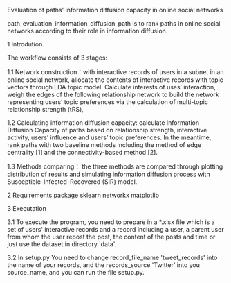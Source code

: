 
Evaluation of paths' information diffusion capacity in online social networks

path_evaluation_information_diffusion_path is to rank paths in online social networks according to their role in information diffusion.

1 Introdution.

The workflow consists of 3 stages:

1.1 Network construction：with interactive records of users in a subnet in an online social network, allocate the contents of interactive records with topic vectors through LDA topic model.  Calculate interests of uses’ interaction, weigh the edges of the following relationship network to build the network representing users’ topic preferences via the calculation of multi-topic relationship strength (tRS), 

1.2 Calculating information diffusion capacity: calculate Information Diffusion Capacity of paths  based on relationship strength, interactive activity, users’ influence and users’ topic preferences. In the meantime, rank paths with two baseline methods including the method of edge centrality [1] and the connectivity-based method [2].

1.3 Methods comparing： the three methods are compared through plotting distribution of results and simulating information diffusion process with Susceptible-Infected–Recovered (SIR) model.


2 Requirements
package 
sklearn
networkx
matplotlib


3 Executation

3.1 To execute the program, you need to prepare in a *.xlsx file which is a set of users' interactive records and a record including a user, a parent user from whom the user repost the post, the content of the posts and time or just use the dataset in directory 'data'.

3.2 In setup.py You need to change record_file_name 'tweet_records' into the name of your records, and the records_source 'Twitter' into you source_name, and you can run the file setup.py.

